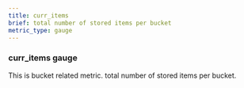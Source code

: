```yaml
---
title: curr_items
brief: total number of stored items per bucket
metric_type: gauge
---
```

### curr_items gauge

This is bucket related metric. total number of stored items per bucket.